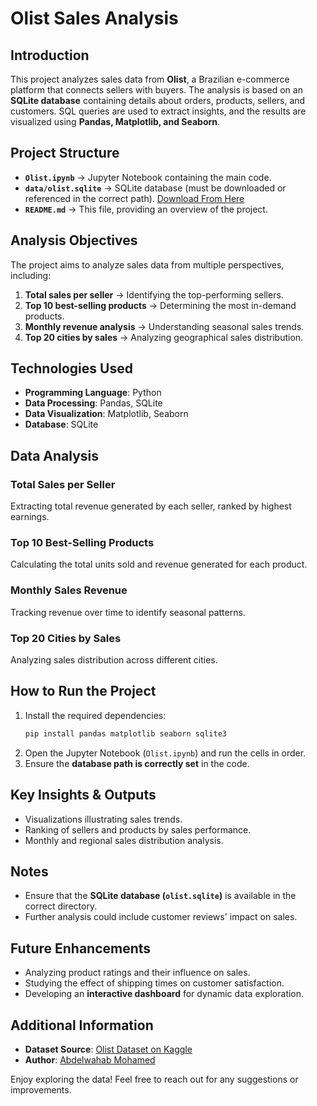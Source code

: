 # Olist Sales Analysis  

## Introduction  
This project analyzes sales data from **Olist**, a Brazilian e-commerce platform that connects sellers with buyers. 
The analysis is based on an **SQLite database** containing details about orders, products, sellers, and customers. 
SQL queries are used to extract insights, and the results are visualized using **Pandas, Matplotlib, and Seaborn**.

## Project Structure  
- **`Olist.ipynb`** → Jupyter Notebook containing the main code.  
- **`data/olist.sqlite`** → SQLite database (must be downloaded or referenced in the correct path). [Download From Here](https://www.kaggle.com/datasets/terencicp/e-commerce-dataset-by-olist-as-an-sqlite-database)
- **`README.md`** → This file, providing an overview of the project.  

## Analysis Objectives  
The project aims to analyze sales data from multiple perspectives, including:  
1. **Total sales per seller** → Identifying the top-performing sellers.  
2. **Top 10 best-selling products** → Determining the most in-demand products.  
3. **Monthly revenue analysis** → Understanding seasonal sales trends.  
4. **Top 20 cities by sales** → Analyzing geographical sales distribution.  

## Technologies Used  
- **Programming Language**: Python  
- **Data Processing**: Pandas, SQLite  
- **Data Visualization**: Matplotlib, Seaborn  
- **Database**: SQLite  

## Data Analysis  
### Total Sales per Seller  
Extracting total revenue generated by each seller, ranked by highest earnings.  

### Top 10 Best-Selling Products  
Calculating the total units sold and revenue generated for each product.  

### Monthly Sales Revenue  
Tracking revenue over time to identify seasonal patterns.  

### Top 20 Cities by Sales  
Analyzing sales distribution across different cities.  

## How to Run the Project  
1. Install the required dependencies:  
   ```bash
   pip install pandas matplotlib seaborn sqlite3
   ```
2. Open the Jupyter Notebook (`Olist.ipynb`) and run the cells in order.  
3. Ensure the **database path is correctly set** in the code.  

## Key Insights & Outputs  
- Visualizations illustrating sales trends.  
- Ranking of sellers and products by sales performance.  
- Monthly and regional sales distribution analysis.  

## Notes  
- Ensure that the **SQLite database (`olist.sqlite`)** is available in the correct directory.  
- Further analysis could include customer reviews' impact on sales.  

## Future Enhancements  
- Analyzing product ratings and their influence on sales.  
- Studying the effect of shipping times on customer satisfaction.  
- Developing an **interactive dashboard** for dynamic data exploration.  

## Additional Information  
- **Dataset Source**: [Olist Dataset on Kaggle](https://www.kaggle.com/datasets/terencicp/e-commerce-dataset-by-olist-as-an-sqlite-database)  
- **Author**: [Abdelwahab Mohamed](https://github.com/abdelwahab494)  

Enjoy exploring the data! Feel free to reach out for any suggestions or improvements.  
